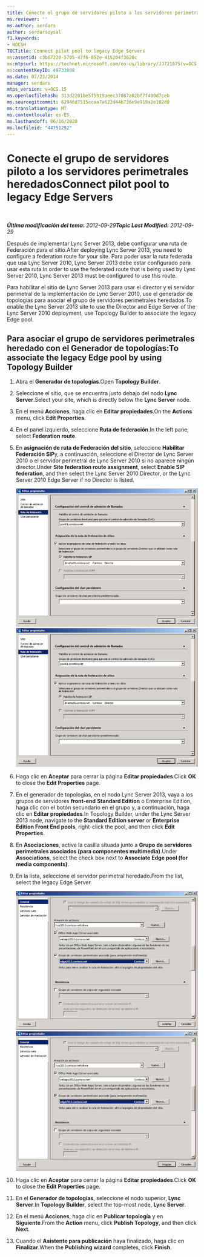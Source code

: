 ```yaml
---
title: Conecte el grupo de servidores piloto a los servidores perimetrales heredados
ms.reviewer: ''
ms.author: serdars
author: serdarsoysal
f1.keywords:
- NOCSH
TOCTitle: Connect pilot pool to legacy Edge Servers
ms:assetid: c3b67220-5705-47f6-852e-415204f3626c
ms:mtpsurl: https://technet.microsoft.com/en-us/library/JJ721875(v=OCS.15)
ms:contentKeyID: 49733808
ms.date: 07/23/2014
manager: serdars
mtps_version: v=OCS.15
ms.openlocfilehash: 313d2201be5f5919aeec37087a02bf7f400d7ceb
ms.sourcegitcommit: 62946d7515ccaa7a622d44b736e9e919a2e102d0
ms.translationtype: MT
ms.contentlocale: es-ES
ms.lasthandoff: 06/16/2020
ms.locfileid: "44751292"
---
```

<div data-xmlns="http://www.w3.org/1999/xhtml">

<div class="topic" data-xmlns="http://www.w3.org/1999/xhtml" data-msxsl="urn:schemas-microsoft-com:xslt" data-cs="https://msdn.microsoft.com/">

<div data-asp="https://msdn2.microsoft.com/asp">

# <a name="connect-pilot-pool-to-legacy-edge-servers"></a><span data-ttu-id="f698a-102">Conecte el grupo de servidores piloto a los servidores perimetrales heredados</span><span class="sxs-lookup"><span data-stu-id="f698a-102">Connect pilot pool to legacy Edge Servers</span></span>

</div>

<div id="mainSection">

<div id="mainBody">

<span> </span>

<span data-ttu-id="f698a-103">_**Última modificación del tema:** 2012-09-29_</span><span class="sxs-lookup"><span data-stu-id="f698a-103">_**Topic Last Modified:** 2012-09-29_</span></span>

<span data-ttu-id="f698a-104">Después de implementar Lync Server 2013, debe configurar una ruta de Federación para el sitio.</span><span class="sxs-lookup"><span data-stu-id="f698a-104">After deploying Lync Server 2013, you need to configure a federation route for your site.</span></span> <span data-ttu-id="f698a-105">Para poder usar la ruta federada que usa Lync Server 2010, Lync Server 2013 debe estar configurado para usar esta ruta.</span><span class="sxs-lookup"><span data-stu-id="f698a-105">In order to use the federated route that is being used by Lync Server 2010, Lync Server 2013 must be configured to use this route.</span></span>

<span data-ttu-id="f698a-106">Para habilitar el sitio de Lync Server 2013 para usar el director y el servidor perimetral de la implementación de Lync Server 2010, use el generador de topologías para asociar el grupo de servidores perimetrales heredados.</span><span class="sxs-lookup"><span data-stu-id="f698a-106">To enable the Lync Server 2013 site to use the Director and Edge Server of the Lync Server 2010 deployment, use Topology Builder to associate the legacy Edge pool.</span></span>

<div>

## <a name="to-associate-the-legacy-edge-pool-by-using-topology-builder"></a><span data-ttu-id="f698a-107">Para asociar el grupo de servidores perimetrales heredado con el Generador de topologías:</span><span class="sxs-lookup"><span data-stu-id="f698a-107">To associate the legacy Edge pool by using Topology Builder</span></span>

1.  <span data-ttu-id="f698a-108">Abra el **Generador de topologías**.</span><span class="sxs-lookup"><span data-stu-id="f698a-108">Open **Topology Builder**.</span></span>

2.  <span data-ttu-id="f698a-109">Seleccione el sitio, que se encuentra justo debajo del nodo **Lync Server**.</span><span class="sxs-lookup"><span data-stu-id="f698a-109">Select your site, which is directly below the **Lync Server** node.</span></span>

3.  <span data-ttu-id="f698a-110">En el menú **Acciones**, haga clic en **Editar propiedades**.</span><span class="sxs-lookup"><span data-stu-id="f698a-110">On the **Actions** menu, click **Edit Properties**.</span></span>

4.  <span data-ttu-id="f698a-111">En el panel izquierdo, seleccione **Ruta de federación**.</span><span class="sxs-lookup"><span data-stu-id="f698a-111">In the left pane, select **Federation route**.</span></span>

5.  <span data-ttu-id="f698a-112">En **asignación de ruta de Federación del sitio**, seleccione **Habilitar Federación SIP**y, a continuación, seleccione el Director de Lync Server 2010 o el servidor perimetral de Lync Server 2010 si no aparece ningún director.</span><span class="sxs-lookup"><span data-stu-id="f698a-112">Under **Site federation route assignment**, select **Enable SIP federation**, and then select the Lync Server 2010 Director, or the Lync Server 2010 Edge Server if no Director is listed.</span></span>
    
    <span data-ttu-id="f698a-113">![Editar propiedades, página Ruta de Federación](images/JJ721875.5f1d04c3-c724-426d-b27d-3fe89c6c5cfb(OCS.15).jpg "Editar propiedades, página Ruta de Federación")</span><span class="sxs-lookup"><span data-stu-id="f698a-113">![Edit Properties, Federation route page](images/JJ721875.5f1d04c3-c724-426d-b27d-3fe89c6c5cfb(OCS.15).jpg "Edit Properties, Federation route page")</span></span>  

6.  <span data-ttu-id="f698a-114">Haga clic en **Aceptar** para cerrar la página **Editar propiedades**.</span><span class="sxs-lookup"><span data-stu-id="f698a-114">Click **OK** to close the **Edit Properties** page.</span></span>

7.  <span data-ttu-id="f698a-115">En el generador de topologías, en el nodo Lync Server 2013, vaya a los grupos de servidores **front-end** **Standard Edition** o Enterprise Edition, haga clic con el botón secundario en el grupo y, a continuación, haga clic en **Editar propiedades**.</span><span class="sxs-lookup"><span data-stu-id="f698a-115">In Topology Builder, under the Lync Server 2013 node, navigate to the **Standard Edition server** or **Enterprise Edition Front End pools**, right-click the pool, and then click **Edit Properties**.</span></span>

8.  <span data-ttu-id="f698a-116">En **Asociaciones**, active la casilla situada junto a **Grupo de servidores perimetrales asociados (para componentes multimedia)**.</span><span class="sxs-lookup"><span data-stu-id="f698a-116">Under **Associations**, select the check box next to **Associate Edge pool (for media components)**.</span></span>

9.  <span data-ttu-id="f698a-117">En la lista, seleccione el servidor perimetral heredado.</span><span class="sxs-lookup"><span data-stu-id="f698a-117">From the list, select the legacy Edge Server.</span></span>
    
    <span data-ttu-id="f698a-118">![Cuadro de diálogo Editar propiedades, selección del perímetro heredado](images/JJ721875.feae8156-540e-4804-bb0a-2b5736ec2900(OCS.15).jpg "Cuadro de diálogo Editar propiedades, selección del perímetro heredado")</span><span class="sxs-lookup"><span data-stu-id="f698a-118">![Edit Properties dialog, selecting the legacy Edge](images/JJ721875.feae8156-540e-4804-bb0a-2b5736ec2900(OCS.15).jpg "Edit Properties dialog, selecting the legacy Edge")</span></span>  

10. <span data-ttu-id="f698a-119">Haga clic en **Aceptar** para cerrar la página **Editar propiedades**.</span><span class="sxs-lookup"><span data-stu-id="f698a-119">Click **OK** to close the **Edit Properties** page.</span></span>

11. <span data-ttu-id="f698a-120">En el **Generador de topologías**, seleccione el nodo superior, **Lync Server**.</span><span class="sxs-lookup"><span data-stu-id="f698a-120">In **Topology Builder**, select the top-most node, **Lync Server**.</span></span>

12. <span data-ttu-id="f698a-121">En el menú **Acciones**, haga clic en **Publicar topología** y en **Siguiente**.</span><span class="sxs-lookup"><span data-stu-id="f698a-121">From the **Action** menu, click **Publish Topology**, and then click **Next**.</span></span>

13. <span data-ttu-id="f698a-122">Cuando el **Asistente para publicación** haya finalizado, haga clic en **Finalizar**.</span><span class="sxs-lookup"><span data-stu-id="f698a-122">When the **Publishing wizard** completes, click **Finish**.</span></span>

</div>

</div>

<span> </span>

</div>

</div>

</div>

